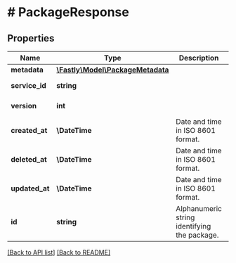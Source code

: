# # PackageResponse

## Properties

Name | Type | Description | Notes
------------ | ------------- | ------------- | -------------
**metadata** | [**\Fastly\Model\PackageMetadata**](PackageMetadata.md) |  | [optional] 
**service_id** | **string** |  | [optional] [readonly] 
**version** | **int** |  | [optional] [readonly] 
**created_at** | **\DateTime** | Date and time in ISO 8601 format. | [optional] [readonly] 
**deleted_at** | **\DateTime** | Date and time in ISO 8601 format. | [optional] [readonly] 
**updated_at** | **\DateTime** | Date and time in ISO 8601 format. | [optional] [readonly] 
**id** | **string** | Alphanumeric string identifying the package. | [optional] [readonly] 


[[Back to API list]](../../README.md#endpoints) [[Back to README]](../../README.md)
